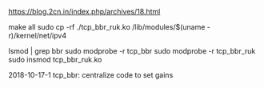 https://blog.2cn.in/index.php/archives/18.html

<!-- sudo modprobe tcp_bbr -->

make all
sudo cp -rf ./tcp_bbr_ruk.ko /lib/modules/$(uname -r)/kernel/net/ipv4

lsmod | grep bbr
sudo modprobe -r tcp_bbr 
sudo modprobe -r tcp_bbr_ruk 
sudo insmod tcp_bbr_ruk.ko

2018-10-17-1	tcp_bbr: centralize code to set gains